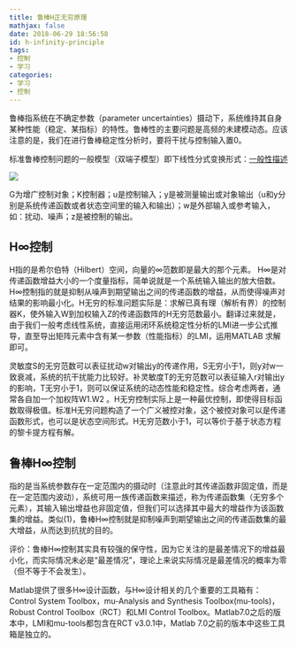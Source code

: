 ```yaml
---
title: 鲁棒H正无穷原理
mathjax: false
date: 2018-06-29 18:56:58
id: h-infinity-principle
tags:
- 控制
- 学习
categories:
- 学习
- 控制
---
```

鲁棒指系统在不确定参数（parameter uncertainties）摄动下，系统维持其自身某种性能（稳定、某指标）的特性。鲁棒性的主要问题是高频的未建模动态。应该注意的是，我们在进行鲁棒稳定性分析时，要将干扰与控制输入置0。

<!---more--->

标准鲁棒控制问题的一般模型（双端子模型）即下线性分式变换形式：[一般性描述](https://blog.csdn.net/light_lj/article/details/25838769)

![](https://zymin-1255632454.cos.ap-shanghai.myqcloud.com/control/8080.png)

G为增广控制对象；K控制器；u是控制输入；y是被测量输出或对象输出（u和y分别是系统传递函数或者状态空间里的输入和输出）；w是外部输入或参考输入，如：扰动、噪声；z是被控制的输出。

## H∞控制

H指的是希尔伯特（Hilbert）空间，向量的∞范数即是最大的那个元素。 H∞是对传递函数增益大小的一个度量指标，简单说就是一个系统输入输出的放大倍数。H∞控制指的就是抑制从噪声到期望输出之间的传递函数的增益，从而使得噪声对结果的影响最小化。H无穷的标准问题实际是：求解已真有理（解析有界）的控制器K，使外输入W到加权输入Z的传递函数阵的H无穷范数最小。翻译过来就是，由于我们一般考虑线性系统，直接运用闭环系统稳定性分析的LMI进一步公式推导，直至导出矩阵元素中含有某一参数（性能指标）的LMI，运用MATLAB 求解即可。

灵敏度S的无穷范数可以表征扰动w对输出y的传递作用，S无穷小于1，则y对w一致衰减，系统的抗干扰能力比较好。补灵敏度T的无穷范数可以表征输入r对输出y的影响，T无穷小于1，则可以保证系统的动态性能和稳定性。综合考虑两者，通常各自加一个加权阵W1.W2 。H无穷控制实际上是一种最优控制，即使得目标函数取得极值。标准H无穷问题构造了一个广义被控对象，这个被控对象可以是传递函数形式，也可以是状态空间形式。H无穷范数小于1，可以等价于基于状态方程的黎卡提方程有解。

## 鲁棒H∞控制

指的是当系统参数存在一定范围内的摄动时（注意此时其传递函数非固定值，而是在一定范围内波动），系统可用一族传递函数来描述，称为传递函数集（无穷多个元素），其输入输出增益也非固定值，但我们可以选择其中最大的增益作为该函数集的增益。类似(1)，鲁棒H∞控制就是抑制噪声到期望输出之间的传递函数集的最大增益，从而达到抗扰的目的。

评价：鲁棒H∞控制其实具有较强的保守性，因为它关注的是最差情况下的增益最小化，而实际情况未必是“最差情况”，理论上来说实际情况是最差情况的概率为零（但不等于不会发生）。

Matlab提供了很多H∞设计函数，与H∞设计相关的几个重要的工具箱有：Control System Toolbox，mu-Analysis and Synthesis Toolbox(mu-tools)，Robust Control Toolbox（RCT）和LMI Control Toolbox。Matlab7.0之后的版本中，LMI和mu-tools都包含在RCT v3.0.1中，Matlab 7.0之前的版本中这些工具箱是独立的。 

